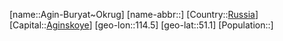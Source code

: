 ﻿---
location: [51.1,114.5]
type: State
tags:
- geo/State


SpocWebEntityId: 37227
isDeleted: false
confidential: public

---
[name::Agin-Buryat~Okrug]
[name-abbr::]
[Country::[Russia](geo/Continent/Europe/Russia.md)]
[Capital::[Aginskoye](geo/Continent/Europe/Russia/Aginskoye.md)]
[geo-lon::114.5]
[geo-lat::51.1]
[Population::]

